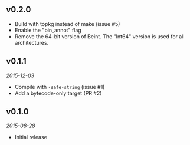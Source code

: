 ## v0.2.0

- Build with topkg instead of make (issue #5)
- Enable the "bin_annot" flag
- Remove the 64-bit version of Beint.  The "Int64" version is used for all architectures.

## v0.1.1

*2015-12-03*

- Compile with `-safe-string` (issue #1)
- Add a bytecode-only target (PR #2)

## v0.1.0

*2015-08-28*

- Initial release
